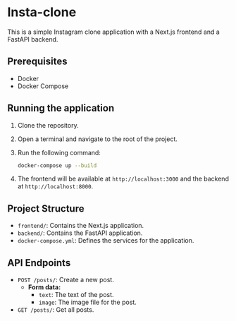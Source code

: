 # Insta-clone

This is a simple Instagram clone application with a Next.js frontend and a FastAPI backend.

## Prerequisites

- Docker
- Docker Compose

## Running the application

1.  Clone the repository.
2.  Open a terminal and navigate to the root of the project.
3.  Run the following command:

    ```bash
    docker-compose up --build
    ```

4.  The frontend will be available at `http://localhost:3000` and the backend at `http://localhost:8000`.

## Project Structure

-   `frontend/`: Contains the Next.js application.
-   `backend/`: Contains the FastAPI application.
-   `docker-compose.yml`: Defines the services for the application.

## API Endpoints

-   `POST /posts/`: Create a new post.
    -   **Form data:**
        -   `text`: The text of the post.
        -   `image`: The image file for the post.
-   `GET /posts/`: Get all posts.

